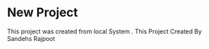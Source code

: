 # New Project 

This project was created from local System .
This Project Created By Sandehs Rajpoot
